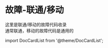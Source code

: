 # 故障-联通/移动
这里是联通/移动的故障代码收录\
通常联通，移动的故障代码是通用的

import DocCardList from '@theme/DocCardList';

<DocCardList  className="docs-card" />
